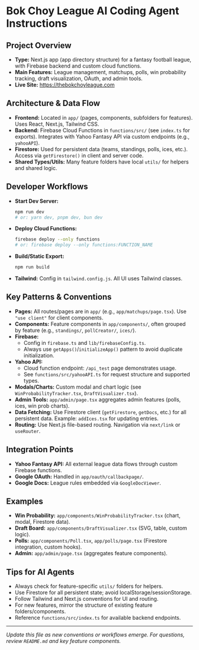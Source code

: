 # Bok Choy League AI Coding Agent Instructions

## Project Overview
- **Type:** Next.js app (app directory structure) for a fantasy football league, with Firebase backend and custom cloud functions.
- **Main Features:** League management, matchups, polls, win probability tracking, draft visualization, OAuth, and admin tools.
- **Live Site:** https://thebokchoyleague.com

## Architecture & Data Flow
- **Frontend:** Located in `app/` (pages, components, subfolders for features). Uses React, Next.js, Tailwind CSS.
- **Backend:** Firebase Cloud Functions in `functions/src/` (see `index.ts` for exports). Integrates with Yahoo Fantasy API via custom endpoints (e.g., `yahooAPI`).
- **Firestore:** Used for persistent data (teams, standings, polls, ices, etc.). Access via `getFirestore()` in client and server code.
- **Shared Types/Utils:** Many feature folders have local `utils/` for helpers and shared logic.

## Developer Workflows
- **Start Dev Server:**
  ```bash
  npm run dev
  # or: yarn dev, pnpm dev, bun dev
  ```
- **Deploy Cloud Functions:**
  ```bash
  firebase deploy --only functions
  # or: firebase deploy --only functions:FUNCTION_NAME
  ```
- **Build/Static Export:**
  ```bash
  npm run build
  ```
- **Tailwind:** Config in `tailwind.config.js`. All UI uses Tailwind classes.

## Key Patterns & Conventions
- **Pages:** All routes/pages are in `app/` (e.g., `app/matchups/page.tsx`). Use `"use client"` for client components.
- **Components:** Feature components in `app/components/`, often grouped by feature (e.g., `standings/`, `pollCreator/`, `ices/`).
- **Firebase:**
  - Config in `firebase.ts` and `lib/firebaseConfig.ts`.
  - Always use `getApps()`/`initializeApp()` pattern to avoid duplicate initialization.
- **Yahoo API:**
  - Cloud function endpoint: `/api_test` page demonstrates usage.
  - See `functions/src/yahooAPI.ts` for request structure and supported types.
- **Modals/Charts:** Custom modal and chart logic (see `WinProbabilityTracker.tsx`, `DraftVisualizer.tsx`).
- **Admin Tools:** `app/admin/page.tsx` aggregates admin features (polls, ices, win prob charts).
- **Data Fetching:** Use Firestore client (`getFirestore`, `getDocs`, etc.) for all persistent data. Example: `addIces.tsx` for updating entries.
- **Routing:** Use Next.js file-based routing. Navigation via `next/link` or `useRouter`.

## Integration Points
- **Yahoo Fantasy API:** All external league data flows through custom Firebase functions.
- **Google OAuth:** Handled in `app/oauth/callbackpage/`.
- **Google Docs:** League rules embedded via `GoogleDocViewer`.

## Examples
- **Win Probability:** `app/components/WinProbabilityTracker.tsx` (chart, modal, Firestore data).
- **Draft Board:** `app/components/DraftVisualizer.tsx` (SVG, table, custom logic).
- **Polls:** `app/components/Poll.tsx`, `app/polls/page.tsx` (Firestore integration, custom hooks).
- **Admin:** `app/admin/page.tsx` (aggregates feature components).

## Tips for AI Agents
- Always check for feature-specific `utils/` folders for helpers.
- Use Firestore for all persistent state; avoid localStorage/sessionStorage.
- Follow Tailwind and Next.js conventions for UI and routing.
- For new features, mirror the structure of existing feature folders/components.
- Reference `functions/src/index.ts` for available backend endpoints.

---

*Update this file as new conventions or workflows emerge. For questions, review `README.md` and key feature components.*

